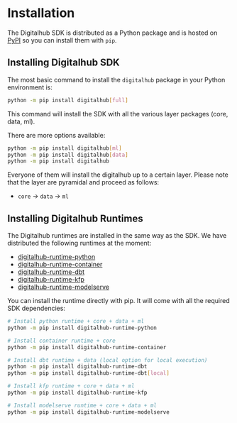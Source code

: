 # Installation

The Digitalhub SDK is distributed as a Python package and is hosted on [PyPI](https://pypi.org/project/digitalhub/) so you can install them with `pip`.

## Installing Digitalhub SDK

The most basic command to install the `digitalhub` package in your Python environment is:

```bash
python -m pip install digitalhub[full]
```

This command will install the SDK with all the various layer packages (core, data, ml).

There are more options available:

```bash
python -m pip install digitalhub[ml]
python -m pip install digitalhub[data]
python -m pip install digitalhub
```

Everyone of them will install the digitalhub up to a certain layer. Please note that the layer are pyramidal and proceed as follows:

- `core` -> `data` -> `ml`

## Installing Digitalhub Runtimes

The Digitalhub runtimes are installed in the same way as the SDK. We have distributed the following runtimes at the moment:

- [digitalhub-runtime-python](./runtimes/python.md)
- [digitalhub-runtime-container](./runtimes/container.md)
- [digitalhub-runtime-dbt](./runtimes/dbt.md)
- [digitalhub-runtime-kfp](./runtimes/kfp.md)
- [digitalhub-runtime-modelserve](./runtimes/modelserve.md)

You can install the runtime directly with pip. It will come with all the required SDK dependencies:

```bash
# Install python runtime + core + data + ml
python -m pip install digitalhub-runtime-python

# Install container runtime + core
python -m pip install digitalhub-runtime-container

# Install dbt runtime + data (local option for local execution)
python -m pip install digitalhub-runtime-dbt
python -m pip install digitalhub-runtime-dbt[local]

# Install kfp runtime + core + data + ml
python -m pip install digitalhub-runtime-kfp

# Install modelserve runtime + core + data + ml
python -m pip install digitalhub-runtime-modelserve
```
